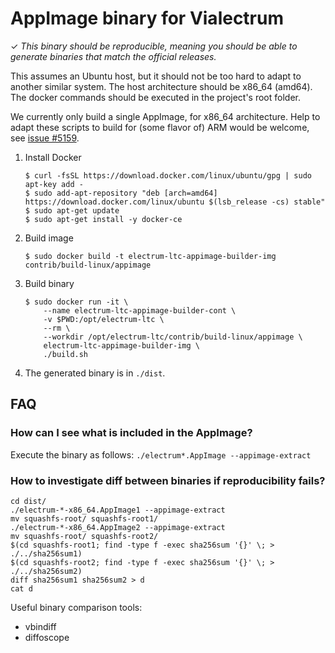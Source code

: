 AppImage binary for Vialectrum
================================

✓ _This binary should be reproducible, meaning you should be able to generate
   binaries that match the official releases._

This assumes an Ubuntu host, but it should not be too hard to adapt to another
similar system. The host architecture should be x86_64 (amd64).
The docker commands should be executed in the project's root folder.

We currently only build a single AppImage, for x86_64 architecture.
Help to adapt these scripts to build for (some flavor of) ARM would be welcome,
see [issue #5159](https://github.com/spesmilo/electrum/issues/5159).


1. Install Docker

    ```
    $ curl -fsSL https://download.docker.com/linux/ubuntu/gpg | sudo apt-key add -
    $ sudo add-apt-repository "deb [arch=amd64] https://download.docker.com/linux/ubuntu $(lsb_release -cs) stable"
    $ sudo apt-get update
    $ sudo apt-get install -y docker-ce
    ```

2. Build image

    ```
    $ sudo docker build -t electrum-ltc-appimage-builder-img contrib/build-linux/appimage
    ```

3. Build binary

    ```
    $ sudo docker run -it \
        --name electrum-ltc-appimage-builder-cont \
        -v $PWD:/opt/electrum-ltc \
        --rm \
        --workdir /opt/electrum-ltc/contrib/build-linux/appimage \
        electrum-ltc-appimage-builder-img \
        ./build.sh
    ```

4. The generated binary is in `./dist`.


## FAQ

### How can I see what is included in the AppImage?
Execute the binary as follows: `./electrum*.AppImage --appimage-extract`

### How to investigate diff between binaries if reproducibility fails?
```
cd dist/
./electrum-*-x86_64.AppImage1 --appimage-extract
mv squashfs-root/ squashfs-root1/
./electrum-*-x86_64.AppImage2 --appimage-extract
mv squashfs-root/ squashfs-root2/
$(cd squashfs-root1; find -type f -exec sha256sum '{}' \; > ./../sha256sum1)
$(cd squashfs-root2; find -type f -exec sha256sum '{}' \; > ./../sha256sum2)
diff sha256sum1 sha256sum2 > d
cat d
```

Useful binary comparison tools:
- vbindiff
- diffoscope
